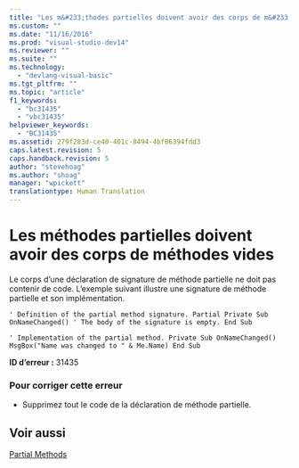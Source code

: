 ```yaml
---
title: "Les m&#233;thodes partielles doivent avoir des corps de m&#233;thodes vides | Microsoft Docs"
ms.custom: ""
ms.date: "11/16/2016"
ms.prod: "visual-studio-dev14"
ms.reviewer: ""
ms.suite: ""
ms.technology: 
  - "devlang-visual-basic"
ms.tgt_pltfrm: ""
ms.topic: "article"
f1_keywords: 
  - "bc31435"
  - "vbc31435"
helpviewer_keywords: 
  - "BC31435"
ms.assetid: 279f283d-ce40-401c-8494-4bf06394fdd3
caps.latest.revision: 5
caps.handback.revision: 5
author: "stevehoag"
ms.author: "shoag"
manager: "wpickett"
translationtype: Human Translation
---
```

# Les m&#233;thodes partielles doivent avoir des corps de m&#233;thodes vides
Le corps d’une déclaration de signature de méthode partielle ne doit pas contenir de code. L’exemple suivant illustre une signature de méthode partielle et son implémentation.  
  
```  
' Definition of the partial method signature. Partial Private Sub OnNameChanged() ' The body of the signature is empty. End Sub  
```  
  
```  
' Implementation of the partial method. Private Sub OnNameChanged() MsgBox("Name was changed to " & Me.Name) End Sub  
```  
  
 **ID d’erreur :** 31435  
  
### Pour corriger cette erreur  
  
-   Supprimez tout le code de la déclaration de méthode partielle.  
  
## Voir aussi  
 [Partial Methods](../../visual-basic/programming-guide/language-features/procedures/partial-methods.md)